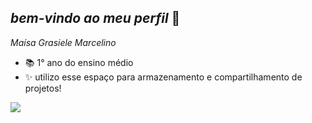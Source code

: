 ## _bem-vindo ao meu perfil_ 💙

*Maísa Grasiele Marcelino*

- 📚 1° ano do ensino médio
- ✨ utilizo esse espaço para armazenamento e compartilhamento de projetos!

![](https://tenor.com/pt-BR/view/quby-chan-hi-wave-hello-hi-there-gif-17010845)


